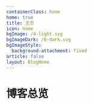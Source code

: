 ```yaml
---
containerClass: home
home: true
title: 主页
icon: home
bgImage: /4-light.svg
bgImageDark: /6-dark.svg
bgImageStyle:
  background-attachment: fixed
article: false
layout: BlogHome
---
```


# 博客总览


